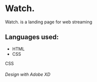 # Watch.

Watch. is a landing page for web streaming



## Languages used:
- HTML
- CSS

CSS


###### Design with Adobe XD
